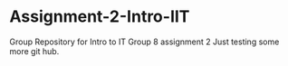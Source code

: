 # Assignment-2-Intro-IIT
Group Repository for Intro to IT Group 8 assignment 2
Just testing some more git hub.
